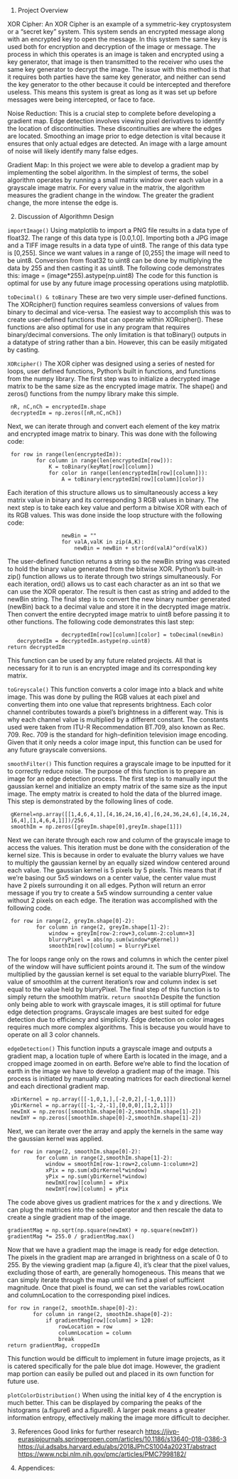 1. Project Overview

XOR Cipher:
An XOR Cipher is an example of a symmetric-key cryptosystem or a “secret key” system. This system sends an encrypted message along with an encrypted key to open the message. In this system the same key is used both for encryption and decryption of the image or message. The process in which this operates is an image is taken and encrypted using a key generator, that image is then transmitted to the receiver who uses the same key generator to decrypt the image. The issue with this method is that it requires both parties have the same key generator, and neither can send the key generator to the other because it could be intercepted and therefore useless. This means this system is great as long as it was set up before messages were being intercepted, or face to face.

Noise Reduction:
This is a crucial step to complete before developing a gradient map. Edge detection involves viewing pixel derivatives to identify the location of discontinuities. These discontinuities are where the edges are located. Smoothing an image prior to edge detection is vital because it ensures that only actual edges are detected. An image with a large amount of noise will likely identify many false edges.

Gradient Map:
In this project we were able to develop a gradient map by implementing the sobel algorithm. In the simplest of terms, the sobel algorithm operates by running a small matrix window over each value in a grayscale image matrix. For every value in the matrix, the algorithm measures the gradient change in the window. The greater the gradient change, the more intense the edge is.

2. Discussion of Algorithmn Design

`importImage()`
Using matplotlib to import a PNG file results in a data type of float32. The range of this data type is [0.0,1.0]. Importing both a JPG image and a TIFF image results in a data type of uint8. The range of this data type is [0,255]. Since we want values in a range of [0,255] the image will need to be uint8. Conversion from float32 to uint8 can be done by multiplying the data by 255 and then casting it as uint8. The following code demonstrates this:
image = (image*255).astype(np.uint8) 
The code for this function is optimal for use by any future image processing operations
using matplotlib.

`toDecimal() & toBinary`
These are two very simple user-defined functions. The XORcipher() function requires seamless conversions of values from binary to decimal and vice-versa. The easiest way to accomplish this was to create user-defined functions that can operate within XORcipher(). These functions are also optimal for use in any program that requires binary/decimal conversions. The only limitation is that toBinary() outputs in a datatype of string rather than a bin. However, this can be easily mitigated by casting.

`XORcipher()`
The XOR cipher was designed using a series of nested for loops, user defined functions, Python’s built in functions, and functions from the numpy library. The first step was to initialize a decrypted image matrix to be the same size as the encrypted image matrix. The shape() and zeros() functions from the numpy library make this simple.
```
 nR, nC,nCh = encryptedIm.shape
 decryptedIm = np.zeros([nR,nC,nCh])
 ```
Next, we can iterate through and convert each element of the key matrix and encrypted image matrix to binary. This was done with the following code:
```
 for row in range(len(encryptedIm)):
         for column in range(len(encryptedIm[row])):
             K = toBinary(keyMat[row][column])
             for color in range(len(encryptedIm[row][column])):
                 A = toBinary(encryptedIm[row][column][color])
```
Each iteration of this structure allows us to simultaneously access a key matrix value in binary and its corresponding 3 RGB values in binary. The next step is to take each key value and perform a bitwise XOR with each of its RGB values. This was done inside the loop structure with the following code:
```
                 newBin = ""
                 for valA,valK in zip(A,K):
                     newBin = newBin + str(ord(valA)^ord(valK))
```
The user-defined function returns a string so the newBin string was created to hold the binary value generated from the bitwise XOR. Python’s built-in zip() function allows us to iterate through two strings simultaneously. For each iteration, ord() allows us to cast each character as an int so that we can use the XOR operator. The result is then cast as string and added to the newBin string. The final step is to convert the new binary number generated (newBin) back to a decimal value and store it in the decrypted image matrix. Then convert the entire decrypted image matrix to uint8 before passing it to other functions. The following code demonstrates this last step:
```
                 decryptedIm[row][column][color] = toDecimal(newBin)
   decryptedIm = decryptedIm.astype(np.uint8)
return decryptedIm
```
This function can be used by any future related projects. All that is necessary for it to
run is an encrypted image and its corresponding key matrix.

`toGreyscale()`
This function converts a color image into a black and white image. This was done by pulling the RGB values at each pixel and converting them into one value that represents brightness. Each color channel contributes towards a pixel’s brightness in a different way. This is why each channel value is multiplied by a different constant. The constants used were taken from ITU-R Recommendation BT.709, also known as Rec. 709. Rec. 709 is the standard for high-definition television image encoding. Given that it only needs a color image input, this function can be used for any future grayscale conversions.

`smoothFilter()`
This function requires a grayscale image to be inputted for it to correctly reduce noise. The purpose of this function is to prepare an image for an edge detection process. The first step is to manually input the gaussian kernel and initialize an empty matrix of the same size as the input image. The empty matrix is created to hold the data of the blurred image. This step is demonstrated by the following lines of code.
```
 gKernel=np.array([[1,4,6,4,1],[4,16,24,16,4],[6,24,36,24,6],[4,16,24,
 16,4],[1,4,6,4,1]])/256
 smoothIm = np.zeros([greyIm.shape[0],greyIm.shape[1]])
 ```
Next we can iterate through each row and column of the grayscale image to access the values. This iteration must be done with the consideration of the kernel size. This is because in order to evaluate the blurry values we have to multiply the gaussian kernel by an equally sized window centered around each value. The gaussian kernel is 5 pixels by 5 pixels. This means that if we’re basing our 5x5 windows on a center value, the center value must have 2 pixels surrounding it on all edges. Python will return an error message if you try to create a 5x5 window surrounding a center value without 2 pixels on each edge. The iteration was accomplished with the following code.
```
 for row in range(2, greyIm.shape[0]-2):
         for column in range(2, greyIm.shape[1]-2):
             window = greyIm[row-2:row+3,column-2:column+3]
             blurryPixel = abs(np.sum(window*gKernel))
             smoothIm[row][column] = blurryPixel
```
The for loops range only on the rows and columns in which the center pixel of the window will have sufficient points around it. The sum of the window multiplied by the gaussian kernel is set equal to the variable blurryPixel. The value of smoothIm at the current iteration’s row and column index is set equal to the value held by blurryPixel. The final step of this function is to simply return the smoothIm matrix.
`return smoothIm`
Despite the function only being able to work with grayscale images, it is still optimal for future edge detection programs. Grayscale images are best suited for edge detection due to efficiency and simplicity. Edge detection on color images requires much more complex algorithms. This is because you would have to operate on all 3 color channels.

`edgeDetection()`
This function inputs a grayscale image and outputs a gradient map, a location tuple of where Earth is located in the image, and a cropped image zoomed in on earth. Before we’re able to find the location of earth in the image we have to develop a gradient map of the image. This process is initiated by manually creating matrices for each directional kernel and each directional gradient map.
```
 xDirKernel = np.array([[-1,0,1,],[-2,0,2],[-1,0,1]])
 yDirKernel = np.array([[-1,-2,-1],[0,0,0],[1,2,1]])
 newImX = np.zeros([smoothIm.shape[0]-2,smoothIm.shape[1]-2])
 newImY = np.zeros([smoothIm.shape[0]-2,smoothIm.shape[1]-2])
```
Next, we can iterate over the array and apply the kernels in the same way the gaussian kernel was applied.
```
 for row in range(2, smoothIm.shape[0]-2):
         for column in range(2,smoothIm.shape[1]-2):
            window = smoothIm[row-1:row+2,column-1:column+2]
            xPix = np.sum(xDirKernel*window)
            yPix = np.sum(yDirKernel*window)
            newImX[row][column] = xPix
            newImY[row][column] = yPix
```
The code above gives us gradient matrices for the x and y directions. We can plug the matrices into the sobel operator and then rescale the data to create a single gradient map of the image.
 ```
 gradientMag = np.sqrt(np.square(newImX) + np.square(newImY))
 gradientMag *= 255.0 / gradientMag.max()
```
Now that we have a gradient map the image is ready for edge detection. The pixels in the gradient map are arranged in brightness on a scale of 0 to 255. By the viewing gradient map (a.figure 4), it’s clear that the pixel values, excluding those of earth, are generally homogeneous. This means that we can simply iterate through the map until we find a pixel of sufficient magnitude. Once that pixel is found, we can set the variables rowLocation and columnLocation to the corresponding pixel indices.
```
for row in range(2, smoothIm.shape[0]-2):
        for column in range(2, smoothIm.shape[0]-2):
            if gradientMag[row][column] > 120:
                rowLocation = row
                columnLocation = column
                break
return gradientMag, croppedIm
```
This function would be difficult to implement in future image projects, as it is catered specifically for the pale blue dot image. However, the gradient map portion can easily be pulled out and placed in its own function for future use.

`plotColorDistribution()`
When using the initial key of 4 the encryption is much better. This can be displayed by comparing the peaks of the histograms (a.figure6 and a.figure8). A larger peak means a greater information entropy, effectively making the image more difficult to decipher.

3. References 
Good links for further research
https://jivp-eurasipjournals.springeropen.com/articles/10.1186/s13640-018-0386-3 
https://ui.adsabs.harvard.edu/abs/2018JPhCS1004a2023T/abstract 
https://www.ncbi.nlm.nih.gov/pmc/articles/PMC7998182/

4. Appendices: